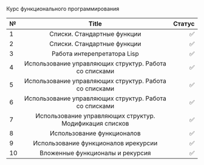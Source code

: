 Курс функционального программирования 


| № | Title  | Статус|
|:------------- |:---------------:| -------------:|
| 1 |Списки. Стандартные функции | ✅ |
| 2 |Списки. Стандартные функции|  ✅          |
| 3 |  Работа интерепретатора Lisp | ✅ |
| 4 | Использование управляющих структур. Работа со списками|  ✅          |
| 5 |   Использование управляющих структур. Работа со списками | ✅ |
| 6 |  Использование управляющих структур. Работа со списками|  ✅          |
| 7 |  Использование управляющих структур. Модификация списков | ✅ |
| 8 |  Использование функционалов     |  ✅          |
| 9 | Использование функционалов ирекурсии  | ✅ |
| 10 |   Вложенные функционалы и рекурсия      |  ✅          |
